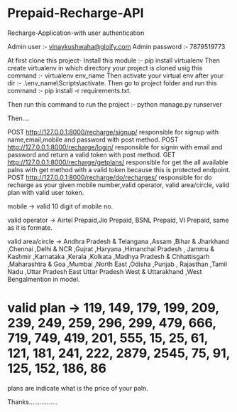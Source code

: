 # Prepaid-Recharge-API
Recharge-Application-with user authentication

Admin user :- vinaykushwaha@gloify.com Admin password :- 7879519773

At first clone this project- Install this module :- pip install virtualenv Then create virtualenv in which directory your project is cloned usig this command :- virtualenv env_name Then activate your virtual env after your dir :- .\env_name\Scripts\activate. Then go to project folder and run this command :- pip install -r requirements.txt.

Then run this command to run the project :- python manage.py runserver

Then....

POST http://127.0.0.1:8000/recharge/signup/ responsible for signup with name,email,mobile and password with post method.
POST http://127.0.0.1:8000/recharge/login/ responsible for signin with email and password and return a valid token with post method. 
GET http://127.0.0.1:8000/recharge/getplans/ responsible for get the all available palns with get method with a valid token because this is protected endpoint. 
POST http://127.0.0.1:8000/recharge/do/recharges/ responsible for do recharge as your given mobile number,valid operator, valid area/circle, valid plan with valid user token.


mobile -> valid 10 digit of mobile no.

valid operator -> Airtel Prepaid,Jio Prepaid, BSNL Prepaid, VI Prepaid, same as it is formate.

valid area/circle -> Andhra Pradesh & Telangana ,Assam ,Bihar & Jharkhand ,Chennai ,Delhi & NCR ,Gujrat ,Haryana ,Himanchal Pradesh ,
Jammu & Kashmir ,Karnataka ,Kerala ,Kolkata ,Madhya Pradesh & Chhattisgarh ,Maharashtra & Goa ,Mumbai ,North East ,Odisha ,Punjab ,
Rajasthan ,Tamil Nadu ,Uttar Pradesh East Uttar Pradesh West & Uttarakhand ,West Bengalmention in model.

# valid plan -> 119, 149, 179, 199, 209, 239, 249, 259, 296, 299, 479, 666, 719, 749, 419, 201, 555, 15, 25, 61, 121, 181, 241, 222, 2879, 2545, 75, 91, 125, 152, 186, 86

plans are indicate what is the price of your paln.

Thanks................
